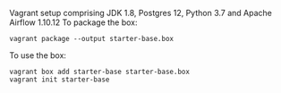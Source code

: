 Vagrant setup comprising JDK 1.8, Postgres 12, Python 3.7 and Apache Airflow 1.10.12
To package the box:

```
vagrant package --output starter-base.box
```

To use the box:

```
vagrant box add starter-base starter-base.box
vagrant init starter-base
```